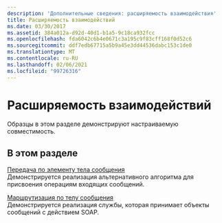 ```yaml
---
description: 'Дополнительные сведения: расширяемость взаимодействия'
title: Расширяемость взаимодействий
ms.date: 03/30/2017
ms.assetid: 384a012a-d92d-40d1-b1a5-9c18ca932fcc
ms.openlocfilehash: fda6042c6b4e0671c3a195c9f83cff168f0d52c6
ms.sourcegitcommit: ddf7edb67715a5b9a45e3dd44536dabc153c1de0
ms.translationtype: MT
ms.contentlocale: ru-RU
ms.lasthandoff: 02/06/2021
ms.locfileid: "99726316"
---
```

# <a name="interop-extensibility"></a>Расширяемость взаимодействий

Образцы в этом разделе демонстрируют настраиваемую совместимость.  
  
## <a name="in-this-section"></a>В этом разделе  

 [Передача по элементу тела сообщения](dispatch-by-body-element.md)  
 Демонстрируется реализация альтернативного алгоритма для присвоения операциям входящих сообщений.  
  
 [Маршрутизация по телу сообщения](route-by-body.md)  
 Демонстрируется реализация службы, которая принимает объекты сообщений с действием SOAP.
